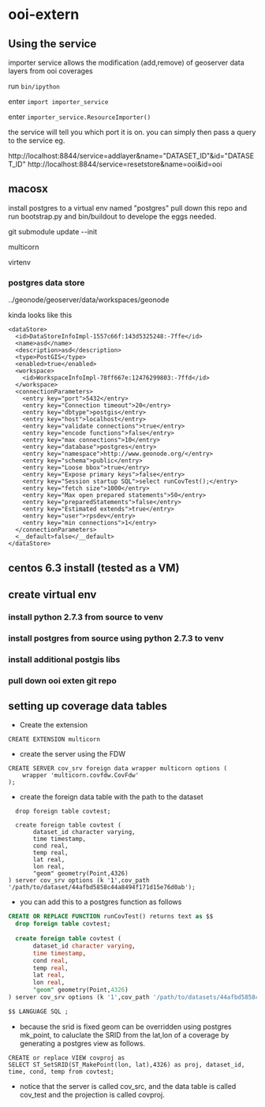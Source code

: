 ooi-extern
==========

## Using the service

importer service allows the modification (add,remove) of geoserver data layers from ooi coverages

run ```bin/ipython```

enter ```import importer_service```

enter ```importer_service.ResourceImporter()```

the service will tell you which port it is on. you can simply then pass a query to the service eg.

http://localhost:8844/service=addlayer&name="DATASET_ID"&id="DATASET_ID"
http://localhost:8844/service=resetstore&name=ooi&id=ooi

## macosx

install postgres to a virtual env named "postgres"
pull down this repo and run bootstrap.py and bin/buildout to develope the eggs needed.

git submodule update --init

multicorn

virtenv

### 


### postgres data store

../geonode/geoserver/data/workspaces/geonode

kinda looks like this

```
<dataStore>
  <id>DataStoreInfoImpl-1557c66f:143d5325248:-7ffe</id>
  <name>asd</name>
  <description>asd</description>
  <type>PostGIS</type>
  <enabled>true</enabled>
  <workspace>
    <id>WorkspaceInfoImpl-78ff667e:12476299803:-7ffd</id>
  </workspace>
  <connectionParameters>
    <entry key="port">5432</entry>
    <entry key="Connection timeout">20</entry>
    <entry key="dbtype">postgis</entry>
    <entry key="host">localhost</entry>
    <entry key="validate connections">true</entry>
    <entry key="encode functions">false</entry>
    <entry key="max connections">10</entry>
    <entry key="database">postgres</entry>
    <entry key="namespace">http://www.geonode.org/</entry>
    <entry key="schema">public</entry>
    <entry key="Loose bbox">true</entry>
    <entry key="Expose primary keys">false</entry>
    <entry key="Session startup SQL">select runCovTest();</entry>
    <entry key="fetch size">1000</entry>
    <entry key="Max open prepared statements">50</entry>
    <entry key="preparedStatements">false</entry>
    <entry key="Estimated extends">true</entry>
    <entry key="user">rpsdev</entry>
    <entry key="min connections">1</entry>
  </connectionParameters>
  <__default>false</__default>
</dataStore>
```

## centos 6.3 install (tested as a VM)

## create virtual env

### install python 2.7.3 from source to venv

### install postgres from source using python 2.7.3 to venv

### install additional postgis libs

### pull down ooi exten git repo


## setting up coverage data tables

* Create the extension
```
CREATE EXTENSION multicorn
```

* create the server using the FDW
``` 
CREATE SERVER cov_srv foreign data wrapper multicorn options (
    wrapper 'multicorn.covfdw.CovFdw'
);
```

* create the foreign data table with the path to the dataset
```
  drop foreign table covtest;

  create foreign table covtest (
       dataset_id character varying,
       time timestamp,
       cond real,
       temp real,
       lat real,
       lon real,
       "geom" geometry(Point,4326)      
) server cov_srv options (k '1',cov_path '/path/to/dataset/44afbd5858c44a8494f171d15e76d0ab');
```

* you can add this to a postgres function as follows
``` sql
CREATE OR REPLACE FUNCTION runCovTest() returns text as $$
  drop foreign table covtest;
  
  create foreign table covtest (
       dataset_id character varying,
       time timestamp,
       cond real,
       temp real,
       lat real,
       lon real,
       "geom" geometry(Point,4326)        
) server cov_srv options (k '1',cov_path '/path/to/datasets/44afbd5858c44a8494f171d15e76d0ab');

$$ LANGUAGE SQL ;
```

* because the srid is fixed geom can be overridden using postgres mk_point, to caluclate the SRID from the lat,lon of a coverage by generating a postgres view as follows.
```
CREATE or replace VIEW covproj as 
SELECT ST_SetSRID(ST_MakePoint(lon, lat),4326) as proj, dataset_id, time, cond, temp from covtest;
```

* notice that the server is called cov_src, and the data table is called cov_test and the projection is called covproj.



